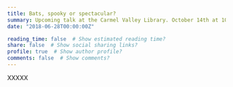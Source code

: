 ```yaml
---
title: Bats, spooky or spectacular?
summary: Upcoming talk at the Carmel Valley Library. October 14th at 10:15am.
date: "2018-06-28T00:00:00Z"

reading_time: false  # Show estimated reading time?
share: false  # Show social sharing links?
profile: true  # Show author profile?
comments: false  # Show comments?
---
```


XXXXX

